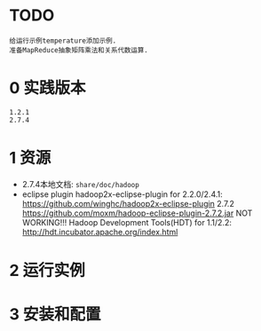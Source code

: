 # TODO

	给运行示例temperature添加示例.
	准备MapReduce抽象矩阵乘法和关系代数运算.

# 0 实践版本

	1.2.1
	2.7.4

# 1 资源

+ 2.7.4本地文档: `share/doc/hadoop`
+ eclipse plugin
hadoop2x-eclipse-plugin for 2.2.0/2.4.1: https://github.com/winghc/hadoop2x-eclipse-plugin
2.7.2 https://github.com/moxm/hadoop-eclipse-plugin-2.7.2.jar
NOT WORKING!!! Hadoop Development Tools(HDT) for 1.1/2.2: http://hdt.incubator.apache.org/index.html

# 2 运行实例

# 3 安装和配置
